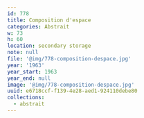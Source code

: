 ```yaml
---
id: 778
title: Composition d'espace
categories: Abstrait
w: 73
h: 60
location: secondary storage
note: null
file: '@img/778-composition-despace.jpg'
year: '1963'
year_start: 1963
year_end: null
image: '@img/778-composition-despace.jpg'
uuid: e6718ccf-f139-4e28-aed1-924110debe80
collections:
  - abstrait
---
```


